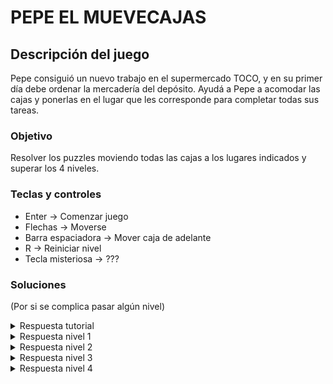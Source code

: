 # PEPE EL MUEVECAJAS


## Descripción del juego

Pepe consiguió un nuevo trabajo en el supermercado TOCO, y en su primer día debe ordenar la mercadería del depósito. Ayudá a Pepe a acomodar las cajas y ponerlas en el lugar que les corresponde para completar todas sus tareas.

### Objetivo

Resolver los puzzles moviendo todas las cajas a los lugares indicados y superar los 4 niveles.

### Teclas y controles

+ Enter -> Comenzar juego
+ Flechas -> Moverse
+ Barra espaciadora -> Mover caja de adelante
+ R -> Reiniciar nivel
+ Tecla misteriosa -> ???

### Soluciones

(Por si se complica pasar algún nivel)

<details>
  <summary>Respuesta tutorial</summary>
  
De verdad querés la respuesta de esto?
  
</details>

<details>
  <summary>Respuesta nivel 1</summary>
  
subir imagen
  
</details>

<details>
  <summary>Respuesta nivel 2</summary>
  
subir imagen
  
</details>

<details>
  <summary>Respuesta nivel 3</summary>
  
subir imagen
  
</details>

<details>
  <summary>Respuesta nivel 4</summary>
  
subir imagen
  
</details>
